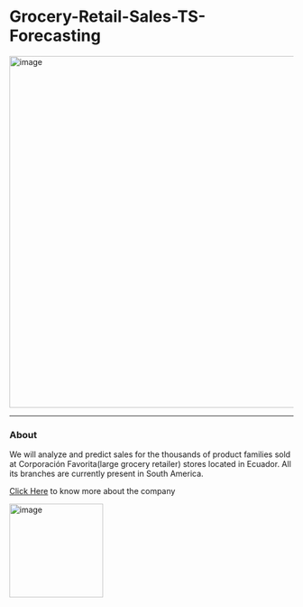 # Grocery-Retail-Sales-TS-Forecasting

<img width="623" alt="image" src="https://github.com/Ankit1032/Grocery-Retail-Sales-TS-Forecasting/assets/37772760/e56b311b-f085-4725-a1ba-125e02c787e9">
<hr/>

### About 
<p>We will analyze and predict sales for the thousands of product families sold at Corporación Favorita(large grocery retailer) stores located in Ecuador.
All its branches are currently present in South America.
<p>
<p> <a href="https://www.corporacionfavorita.com/en/">Click Here</a> to know more about the company</p>

<img width="166" alt="image" src="https://github.com/Ankit1032/Grocery-Retail-Sales-TS-Forecasting/assets/37772760/b37c35f1-3419-4bf2-9230-a4d4fa54000d">

